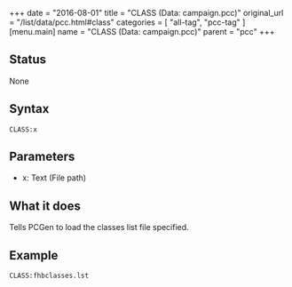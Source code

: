 +++
date = "2016-08-01"
title = "CLASS (Data: campaign.pcc)"
original_url = "/list/data/pcc.html#class"
categories = [ "all-tag", "pcc-tag" ]
[menu.main]
    name = "CLASS (Data: campaign.pcc)"
    parent = "pcc"
+++

## Status

None

## Syntax

`CLASS:x`

## Parameters

-   x: Text (File path)



What it does
------------

Tells PCGen to load the classes list file specified.

Example
-------

`CLASS:fhbclasses.lst`


